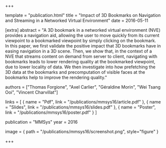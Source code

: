 +++

template = "publication.html"
title = "Impact of 3D Bookmarks on Navigation and Streaming in a Networked Virtual Environment"
date = 2016-05-11

[extra]
abstract = "A 3D bookmark in a networked virtual environment (NVE) provides a navigation aid, allowing the user to move quickly from its current viewpoint to a bookmarked viewpoint by simply clicking on the bookmark. In this paper, we first validate the positive impact that 3D bookmarks have in easing navigation in a 3D scene. Then, we show that, in the context of a NVE that streams content on demand from server to client, navigating with bookmarks leads to lower rendering quality at the bookmarked viewpoint, due to lower locality of data. We then investigate into how prefetching the 3D data at the bookmarks and precomputation of visible faces at the bookmarks help to improve the rendering quality."

authors = ["Thomas Forgione", "Axel Carlier", "Géraldine Morin", "Wei Tsang Ooi", "Vincent Charvillat"]

links = [
    { name = "Pdf", link = "/publications/mmsys16/article.pdf" },
    { name = "Slides", link = "/publications/mmsys16/slides.pdf" },
    { name = "Poster", link = "/publications/mmsys16/poster.pdf" }
]

publication = "MMSys"
year = 2016

image = { path = "/publications/mmsys16/screenshot.png", style="figure" }

+++

